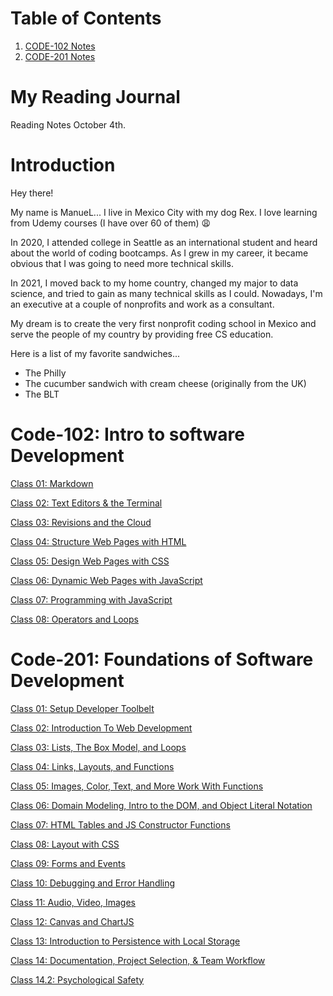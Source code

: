 # Table of Contents

1. [CODE-102 Notes](https://github.com/Manuel-Marquez1/reading-notes/tree/main/102-notes)
2. [CODE-201 Notes](https://github.com/Manuel-Marquez1/reading-notes/tree/main/201-notes)




# My Reading Journal

Reading Notes October 4th.

# Introduction

Hey there!

My name is ManueL...
I live in Mexico City with my dog Rex. 
I love learning from Udemy courses (I have over 60 of them) 😩

In 2020, I attended college in Seattle as an international student and heard about the world of coding bootcamps.
As I grew in my career, it became obvious that I was going to need more technical skills.

In 2021, I moved back to my home country, changed my major to data science, and tried to gain as many technical skills as I could.
Nowadays, I'm an executive at a couple of nonprofits and work as a consultant.

My dream is to create the very first nonprofit coding school in Mexico and serve the people of my country by providing free CS education.

Here is a list of my favorite sandwiches...

+ The Philly
+ The cucumber sandwich with cream cheese (originally from the UK)
+ The BLT


# Code-102: Intro to software Development

[Class 01: Markdown](https://github.com/Manuel-Marquez1/reading-notes/blob/main/102-notes/File01.md)

[Class 02: Text Editors & the Terminal]()

[Class 03: Revisions and the Cloud]()

[Class 04: Structure Web Pages with HTML]()

[Class 05: Design Web Pages with CSS]()

[Class 06: Dynamic Web Pages with JavaScript]()

[Class 07: Programming with JavaScript]()

[Class 08: Operators and Loops]()

# Code-201: Foundations of Software Development

[Class 01: Setup Developer Toolbelt]()

[Class 02: Introduction To Web Development]()

[Class 03: Lists, The Box Model, and Loops]()

[Class 04: Links, Layouts, and Functions]()

[Class 05: Images, Color, Text, and More Work With Functions]()

[Class 06: Domain Modeling, Intro to the DOM, and Object Literal Notation]()

[Class 07: HTML Tables and JS Constructor Functions]()

[Class 08: Layout with CSS]()

[Class 09: Forms and Events]()

[Class 10: Debugging and Error Handling]()

[Class 11: Audio, Video, Images]()

[Class 12: Canvas and ChartJS]()

[Class 13: Introduction to Persistence with Local Storage]()

[Class 14: Documentation, Project Selection, & Team Workflow]()

[Class 14.2: Psychological Safety]()













  
  
